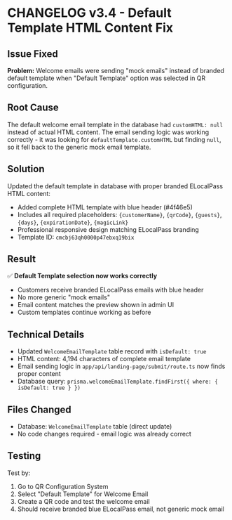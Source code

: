 # CHANGELOG v3.4 - Default Template HTML Content Fix

## Issue Fixed
**Problem:** Welcome emails were sending "mock emails" instead of branded default template when "Default Template" option was selected in QR configuration.

## Root Cause
The default welcome email template in the database had `customHTML: null` instead of actual HTML content. The email sending logic was working correctly - it was looking for `defaultTemplate.customHTML` but finding `null`, so it fell back to the generic mock email template.

## Solution
Updated the default template in database with proper branded ELocalPass HTML content:
- Added complete HTML template with blue header (#4f46e5)
- Includes all required placeholders: `{customerName}`, `{qrCode}`, `{guests}`, `{days}`, `{expirationDate}`, `{magicLink}`
- Professional responsive design matching ELocalPass branding
- Template ID: `cmcbj63qh0000p47ebxq19bix`

## Result
✅ **Default Template selection now works correctly**
- Customers receive branded ELocalPass emails with blue header
- No more generic "mock emails" 
- Email content matches the preview shown in admin UI
- Custom templates continue working as before

## Technical Details
- Updated `WelcomeEmailTemplate` table record with `isDefault: true`
- HTML content: 4,194 characters of complete email template
- Email sending logic in `app/api/landing-page/submit/route.ts` now finds proper content
- Database query: `prisma.welcomeEmailTemplate.findFirst({ where: { isDefault: true } })`

## Files Changed
- Database: `WelcomeEmailTemplate` table (direct update)
- No code changes required - email logic was already correct

## Testing
Test by:
1. Go to QR Configuration System
2. Select "Default Template" for Welcome Email
3. Create a QR code and test the welcome email
4. Should receive branded blue ELocalPass email, not generic mock email 